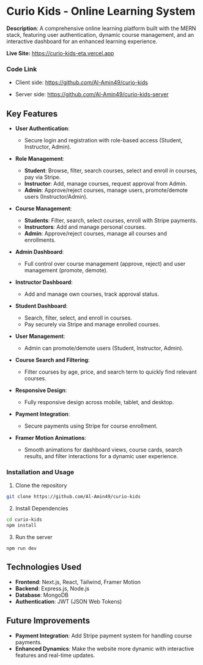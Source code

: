 # Curio Kids - Online Learning System

**Description**: A comprehensive online learning platform built with the MERN stack, featuring user authentication, dynamic course management, and an interactive dashboard for an enhanced learning experience.

**Live Site:** https://curio-kids-eta.vercel.app


### Code Link
- Client side: https://github.com/Al-Amin49/curio-kids

- Server side: https://github.com/Al-Amin49/curio-kids-server

## Key Features
- **User Authentication**: 
  - Secure login and registration with role-based access (Student, Instructor, Admin).

- **Role Management**:
  - **Student**: Browse, filter, search courses, select and enroll in courses, pay via Stripe.
  - **Instructor**: Add, manage courses, request approval from Admin.
  - **Admin**: Approve/reject courses, manage users, promote/demote users (Instructor/Admin).

- **Course Management**:
  - **Students**: Filter, search, select courses, enroll with Stripe payments.
  - **Instructors**: Add and manage personal courses.
  - **Admin**: Approve/reject courses, manage all courses and enrollments.

- **Admin Dashboard**: 
  - Full control over course management (approve, reject) and user management (promote, demote).

- **Instructor Dashboard**: 
  - Add and manage own courses, track approval status.

- **Student Dashboard**: 
  - Search, filter, select, and enroll in courses.
  - Pay securely via Stripe and manage enrolled courses.

- **User Management**: 
  - Admin can promote/demote users (Student, Instructor, Admin).

- **Course Search and Filtering**: 
  - Filter courses by age, price, and search term to quickly find relevant courses.

- **Responsive Design**: 
  - Fully responsive design across mobile, tablet, and desktop.

- **Payment Integration**: 
  - Secure payments using Stripe for course enrollment.

- **Framer Motion Animations**: 
  - Smooth animations for dashboard views, course cards, search results, and filter interactions for a dynamic user experience.


### Installation and Usage
1. Clone the repository
```bash
git clone https://github.com/Al-Amin49/curio-kids

```
2. Install Dependencies
```bash
cd curio-kids
npm install

```
3. Run the server
```
npm run dev
```

## Technologies Used
- **Frontend**: Next.js, React, Tailwind, Framer Motion
- **Backend**: Express.js, Node.js
- **Database**: MongoDB
- **Authentication**: JWT (JSON Web Tokens)

## Future Improvements
- **Payment Integration**: Add Stripe payment system for handling course payments.
- **Enhanced Dynamics**: Make the website more dynamic with interactive features and real-time updates.
